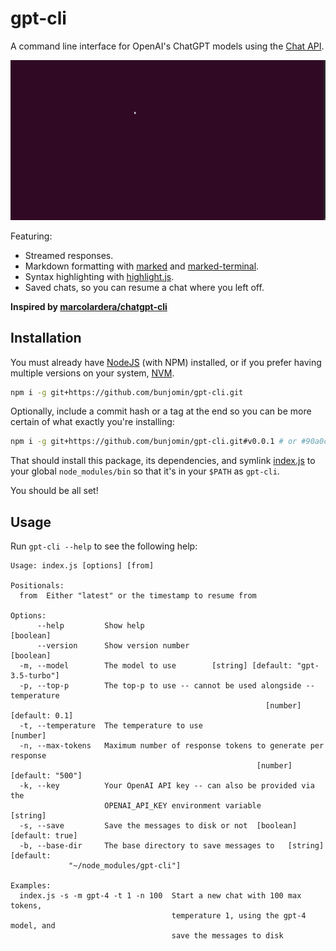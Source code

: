 # gpt-cli

A command line interface for OpenAI's ChatGPT models using the [Chat API](https://platform.openai.com/docs/api-reference/chat).

![preview](./preview.gif)

Featuring:
- Streamed responses.
- Markdown formatting with [marked](https://www.npmjs.com/package/marked) and [marked-terminal](https://www.npmjs.com/package/marked-terminal).
- Syntax highlighting with [highlight.js](https://www.npmjs.com/package/highlight.js).
- Saved chats, so you can resume a chat where you left off.

**Inspired by [marcolardera/chatgpt-cli](https://github.com/marcolardera/chatgpt-cli)**

## Installation

You must already have [NodeJS](https://nodejs.org/en/download) (with NPM) installed, or if you prefer having multiple versions on your system, [NVM](https://github.com/nvm-sh/nvm).

```sh
npm i -g git+https://github.com/bunjomin/gpt-cli.git
```

Optionally, include a commit hash or a tag at the end so you can be more certain of what exactly you're installing:

```sh
npm i -g git+https://github.com/bunjomin/gpt-cli.git#v0.0.1 # or #90a0c04c6edfa342a27794b5cb1c51fda281e775
```

That should install this package, its dependencies, and symlink [index.js](./index.js) to your global `node_modules/bin` so that it's in your `$PATH` as `gpt-cli`.

You should be all set!

## Usage

Run `gpt-cli --help` to see the following help:

```plaintext
Usage: index.js [options] [from]

Positionals:
  from  Either "latest" or the timestamp to resume from

Options:
      --help         Show help                                         [boolean]
      --version      Show version number                               [boolean]
  -m, --model        The model to use        [string] [default: "gpt-3.5-turbo"]
  -p, --top-p        The top-p to use -- cannot be used alongside --temperature
                                                         [number] [default: 0.1]
  -t, --temperature  The temperature to use                             [number]
  -n, --max-tokens   Maximum number of response tokens to generate per response
                                                       [number] [default: "500"]
  -k, --key          Your OpenAI API key -- can also be provided via the
                     OPENAI_API_KEY environment variable                [string]
  -s, --save         Save the messages to disk or not  [boolean] [default: true]
  -b, --base-dir     The base directory to save messages to   [string] [default:
             "~/node_modules/gpt-cli"]

Examples:
  index.js -s -m gpt-4 -t 1 -n 100  Start a new chat with 100 max tokens,
                                    temperature 1, using the gpt-4 model, and
                                    save the messages to disk
```
